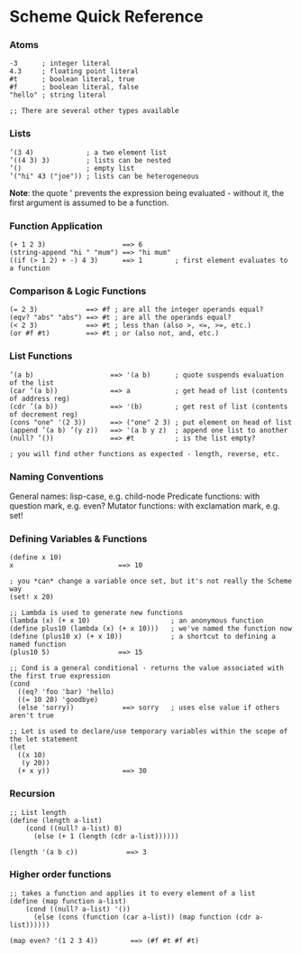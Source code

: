 Scheme Quick Reference
======================

### Atoms

    -3      ; integer literal
    4.3     ; floating point literal
    #t      ; boolean literal, true
    #f      ; boolean literal, false
    "hello" ; string literal

    ;; There are several other types available

### Lists

    ’(3 4)             ; a two element list
    ’((4 3) 3)         ; lists can be nested
    ’()                ; empty list
    ’("hi" 43 ("joe")) ; lists can be heterogeneous

**Note**: the quote ' prevents the expression being evaluated - without it, the first argument is assumed to be a function.

### Function Application

    (+ 1 2 3)                   ==> 6
    (string-append "hi " "mum") ==> "hi mum"
    ((if (> 1 2) + -) 4 3)      ==> 1        ; first element evaluates to a function

### Comparison & Logic Functions

    (= 2 3)            ==> #f ; are all the integer operands equal?
    (eqv? "abs" "abs") ==> #t ; are all the operands equal?
    (< 2 3)            ==> #t ; less than (also >, <=, >=, etc.)
    (or #f #t)         ==> #t ; or (also not, and, etc.)

### List Functions

    ’(a b)                   ==> '(a b)      ; quote suspends evaluation of the list
    (car ’(a b))             ==> a           ; get head of list (contents of address reg)
    (cdr ’(a b))             ==> '(b)        ; get rest of list (contents of decrement reg)
    (cons "one" '(2 3))      ==> ("one" 2 3) ; put element on head of list
    (append ’(a b) ’(y z))   ==> '(a b y z)  ; append one list to another
    (null? ’())              ==> #t          ; is the list empty?

    ; you will find other functions as expected - length, reverse, etc.

### Naming Conventions

General names: lisp-case, e.g. child-node
Predicate functions: with question mark, e.g. even?
Mutator functions: with exclamation mark, e.g. set!

### Defining Variables & Functions

    (define x 10)
    x                          ==> 10

    ; you *can* change a variable once set, but it's not really the Scheme way
    (set! x 20) 

    ;; Lambda is used to generate new functions
    (lambda (x) (+ x 10)                    ; an anonymous function
    (define plus10 (lambda (x) (+ x 10)))   ; we've named the function now
    (define (plus10 x) (+ x 10))            ; a shortcut to defining a named function
    (plus10 5)                 ==> 15

    ;; Cond is a general conditional - returns the value associated with the first true expression
    (cond 
      ((eq? 'foo 'bar) 'hello)
      ((= 10 20) 'goodbye)
      (else 'sorry))            ==> sorry   ; uses else value if others aren't true

    ;; Let is used to declare/use temporary variables within the scope of the let statement
    (let
      ((x 10)
       (y 20))
      (+ x y))                  ==> 30
  
### Recursion

    ;; List length
    (define (length a-list)
        (cond ((null? a-list) 0)
	      (else (+ 1 (length (cdr a-list))))))
	  
    (length '(a b c))            ==> 3

### Higher order functions

    ;; takes a function and applies it to every element of a list
    (define (map function a-list)
        (cond ((null? a-list) '())
	      (else (cons (function (car a-list)) (map function (cdr a-list))))))

    (map even? '(1 2 3 4))        ==> (#f #t #f #t)
